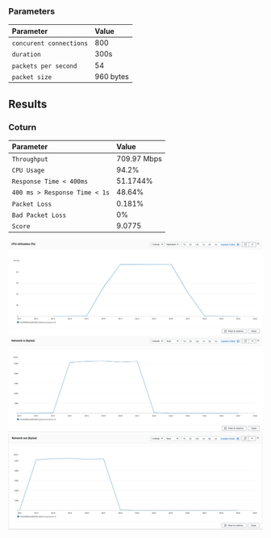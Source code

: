 
### Parameters

| Parameter | Value                |
| :-------- |:------------------------- |
| `concurent connections` | 800 |
| `duration` | 300s |
| `packets per second` | 54 |
| `packet size` | 960 bytes |

## Results

### Coturn
| Parameter | Value                |
| :-------- |:------------------------- |
| `Throughput` | 709.97 Mbps |
| `CPU Usage` | 94.2% |
| `Response Time < 400ms` | 51.1744% |
| `400 ms > Response Time < 1s` | 48.64% |
| `Packet Loss` | 0.181% |
| `Bad Packet Loss` | 0% |
| `Score` | 9.0775 |



![CPU](cpu.png)
![Network In (Bytes)](network-in.png)
![Network Out (Bytes)](network-out.png)
